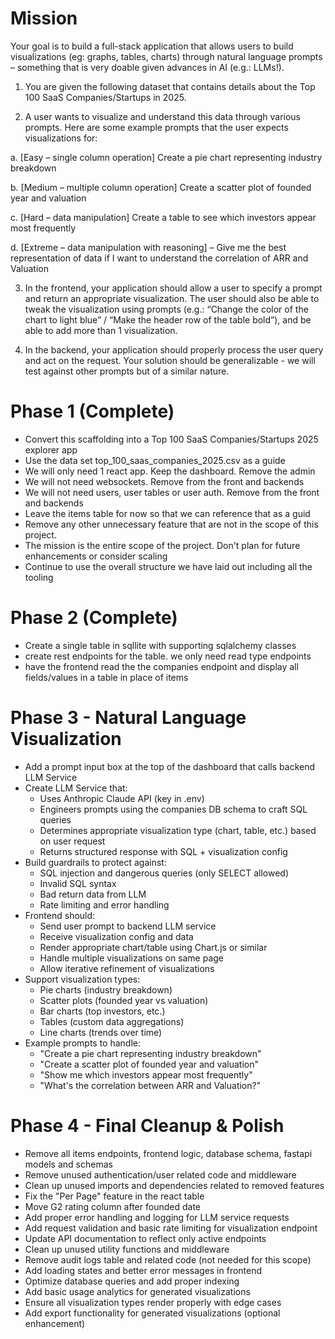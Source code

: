 # Mission
Your goal is to build a full-stack application that allows users to build visualizations (eg: graphs, tables, charts) through natural language prompts – something that is very doable given advances in AI (e.g.: LLMs!).

 

1)    You are given the following dataset that contains details about the Top 100 SaaS Companies/Startups in 2025.

2)    A user wants to visualize and understand this data through various prompts. Here are some example prompts that the user expects visualizations for:

a.    [Easy – single column operation] Create a pie chart representing industry breakdown

b.    [Medium – multiple column operation] Create a scatter plot of founded year and valuation

c.     [Hard – data manipulation] Create a table to see which investors appear most frequently

d.    [Extreme – data manipulation with reasoning] – Give me the best representation of data if I want to understand the correlation of ARR and Valuation

3)    In the frontend, your application should allow a user to specify a prompt and return an appropriate visualization. The user should also be able to tweak the visualization using prompts (e.g.: “Change the color of the chart to light blue” / “Make the header row of the table bold”), and be able to add more than 1 visualization.

4)    In the backend, your application should properly process the user query and act on the request. Your solution should be generalizable - we will test against other prompts but of a similar nature.
  
# Phase 1 (Complete)
- Convert this scaffolding into a Top 100 SaaS Companies/Startups 2025 explorer app
- Use the data set top_100_saas_companies_2025.csv as a guide
- We will only need 1 react app. Keep the dashboard. Remove the admin
- We will not need websockets. Remove from the front and backends
- We will not need users, user tables or user auth. Remove from the front and backends
- Leave the items table for now so that we can reference that as a guid
- Remove any other unnecessary feature that are not in the scope of this project.
- The mission is the entire scope of the project. Don't plan for future enhancements or consider scaling
- Continue to use the overall structure we have laid out including all the tooling

# Phase 2 (Complete)
- Create a single table in sqllite with supporting sqlalchemy classes
- create rest endpoints for the table. we only need read type endpoints
- have the frontend read the the companies endpoint and display all fields/values in a table in place of items
  
# Phase 3 - Natural Language Visualization
- Add a prompt input box at the top of the dashboard that calls backend LLM Service
- Create LLM Service that:
  - Uses Anthropic Claude API (key in .env)
  - Engineers prompts using the companies DB schema to craft SQL queries
  - Determines appropriate visualization type (chart, table, etc.) based on user request
  - Returns structured response with SQL + visualization config
- Build guardrails to protect against:
  - SQL injection and dangerous queries (only SELECT allowed)
  - Invalid SQL syntax
  - Bad return data from LLM
  - Rate limiting and error handling
- Frontend should:
  - Send user prompt to backend LLM service
  - Receive visualization config and data
  - Render appropriate chart/table using Chart.js or similar
  - Handle multiple visualizations on same page
  - Allow iterative refinement of visualizations
- Support visualization types:
  - Pie charts (industry breakdown)
  - Scatter plots (founded year vs valuation)
  - Bar charts (top investors, etc.)
  - Tables (custom data aggregations)
  - Line charts (trends over time)
- Example prompts to handle:
  - "Create a pie chart representing industry breakdown"
  - "Create a scatter plot of founded year and valuation"
  - "Show me which investors appear most frequently"
  - "What's the correlation between ARR and Valuation?"
# Phase 4 - Final Cleanup & Polish
- Remove all items endpoints, frontend logic, database schema, fastapi models and schemas
- Remove unused authentication/user related code and middleware
- Clean up unused imports and dependencies related to removed features
- Fix the "Per Page" feature in the react table
- Move G2 rating column after founded date
- Add proper error handling and logging for LLM service requests
- Add request validation and basic rate limiting for visualization endpoint
- Update API documentation to reflect only active endpoints
- Clean up unused utility functions and middleware
- Remove audit logs table and related code (not needed for this scope)
- Add loading states and better error messages in frontend
- Optimize database queries and add proper indexing
- Add basic usage analytics for generated visualizations
- Ensure all visualization types render properly with edge cases
- Add export functionality for generated visualizations (optional enhancement)
  

